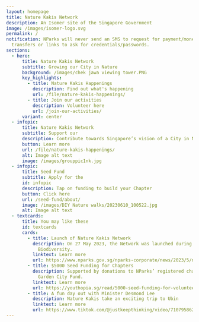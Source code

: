 ```yaml
---
layout: homepage
title: Nature Kakis Network
description: An Isomer site of the Singapore Government
image: /images/isomer-logo.svg
permalink: /
notification: NParks will never send an SMS to request for payment/money
  transfers or links to ask for credentials/passwords.
sections:
  - hero:
      title: Nature Kakis Network
      subtitle: Growing our City in Nature
      background: /images/chek jawa viewing tower.PNG
      key_highlights:
        - title: Nature Kakis Happenings
          description: Find out what's happening
          url: /file/nature-kakis-happenings/
        - title: Join our activities
          description: Volunteer here
          url: /join-our-activities/
      variant: center
  - infopic:
      title: Nature Kakis Network
      subtitle: Support our
      description: Contribute towards Singapore’s vision of a City in Nature
      button: Learn more
      url: /file/nature-kakis-happenings/
      alt: Image alt text
      image: /images/grouppic1nk.jpg
  - infopic:
      title: Seed Fund
      subtitle: Apply for the
      id: infopic
      description: Tap on funding to build your Chapter
      button: Click here
      url: /seed-fund/about/
      image: /images/DIY Nature walks/20230610_100522.jpg
      alt: Image alt text
  - textcards:
      title: You may like these
      id: textcards
      cards:
        - title: Launch of Nature Kakis Network
          description: On 27 May 2023, the Network was launched during the Festival of
            Biodiversity.
          linktext: Learn more
          url: https://www.nparks.gov.sg/nparks-corporate/news/2023/5/new-nparks-initiatives-to-strengthen-ecological-connectivity-and-encourage-community-stewardship-to-further-city-in-nature-vision
        - title: $5000 Seed Funding for Chapters
          description: Supported by donations to NParks’ registered charity and IPC,
            Garden City Fund.
          linktext: Learn more
          url: https://youthopia.sg/read/5000-seed-funding-for-volunteers-among-new-initiatives-by-nparks-to-cultivate-community-ownership/
        - title: A fun day out with Minister Desmond Lee
          description: Nature Kakis take an exciting trip to Ubin
          linktext: Learn more
          url: https://www.tiktok.com/@justkeepthinking/video/7107958620171668737
---
```

